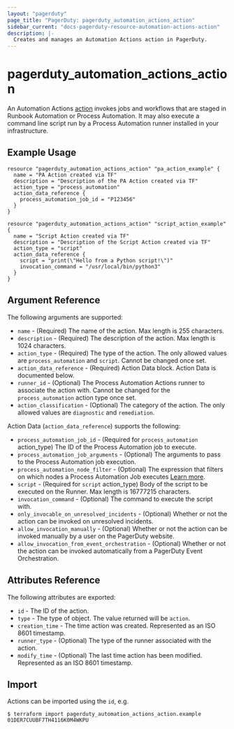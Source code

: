 ```yaml
---
layout: "pagerduty"
page_title: "PagerDuty: pagerduty_automation_actions_action"
sidebar_current: "docs-pagerduty-resource-automation-actions-action"
description: |-
  Creates and manages an Automation Actions action in PagerDuty.
---
```


# pagerduty\_automation\_actions\_action

An Automation Actions [action](https://developer.pagerduty.com/api-reference/d64584a4371d3-create-an-automation-action) invokes jobs and workflows that are staged in Runbook Automation or Process Automation. It may also execute a command line script run by a Process Automation runner installed in your infrastructure.

## Example Usage

```hcl
resource "pagerduty_automation_actions_action" "pa_action_example" {
  name = "PA Action created via TF"
  description = "Description of the PA Action created via TF"
  action_type = "process_automation"
  action_data_reference {
    process_automation_job_id = "P123456"
  }
}

resource "pagerduty_automation_actions_action" "script_action_example" {
  name = "Script Action created via TF"
  description = "Description of the Script Action created via TF"
  action_type = "script"
  action_data_reference {
    script = "print(\"Hello from a Python script!\")"
    invocation_command = "/usr/local/bin/python3"
  }
}

```

## Argument Reference

The following arguments are supported:

  * `name` - (Required) The name of the action. Max length is 255 characters.
  * `description` - (Required) The description of the action. Max length is 1024 characters.
  * `action_type` - (Required) The type of the action. The only allowed values are `process_automation` and `script`. Cannot be changed once set.
  * `action_data_reference` - (Required) Action Data block. Action Data is documented below.
  * `runner_id` - (Optional) The Process Automation Actions runner to associate the action with. Cannot be changed for the `process_automation` action type once set.
  * `action_classification` - (Optional) The category of the action. The only allowed values are `diagnostic` and `remediation`.

Action Data (`action_data_reference`) supports the following:

  * `process_automation_job_id` - (Required for `process_automation` action_type) The ID of the Process Automation job to execute.
  * `process_automation_job_arguments` - (Optional) The arguments to pass to the Process Automation job execution.
  * `process_automation_node_filter` - (Optional) The expression that filters on which nodes a Process Automation Job executes [Learn more](https://docs.rundeck.com/docs/manual/05-nodes.html#node-filtering).
  * `script` - (Required for `script` action_type) Body of the script to be executed on the Runner. Max length is 16777215 characters.
  * `invocation_command` - (Optional) The command to execute the script with.
  * `only_invocable_on_unresolved_incidents` - (Optional) Whether or not the action can be invoked on unresolved incidents.
  * `allow_invocation_manually` - (Optional) Whether or not the action can be invoked manually by a user on the PagerDuty website.
  * `allow_invocation_from_event_orchestration` - (Optional) Whether or not the action can be invoked automatically from a PagerDuty Event Orchestration.

## Attributes Reference

The following attributes are exported:

* `id` - The ID of the action.
* `type` - The type of object. The value returned will be `action`.
* `creation_time` - The time action was created. Represented as an ISO 8601 timestamp.
* `runner_type` - (Optional) The type of the runner associated with the action.
* `modify_time` - (Optional) The last time action has been modified. Represented as an ISO 8601 timestamp.

## Import

Actions can be imported using the `id`, e.g.

```
$ terraform import pagerduty_automation_actions_action.example 01DER7CUUBF7TH4116K0M4WKPU
```
